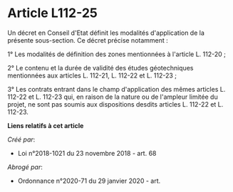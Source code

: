 # Article L112-25

Un décret en Conseil d'Etat définit les modalités d'application de la présente sous-section. Ce décret précise notamment :

1° Les modalités de définition des zones mentionnées à l'article L. 112-20 ;

2° Le contenu et la durée de validité des études géotechniques mentionnées aux articles L. 112-21, L. 112-22 et L. 112-23 ;

3° Les contrats entrant dans le champ d'application des mêmes articles L. 112-22 et L. 112-23 qui, en raison de la nature ou
de l'ampleur limitée du projet, ne sont pas soumis aux dispositions desdits articles L. 112-22 et L. 112-23.

**Liens relatifs à cet article**

_Créé par_:

  - Loi n°2018-1021 du 23 novembre 2018 - art. 68

_Abrogé par_:

  - Ordonnance n°2020-71 du 29 janvier 2020 - art.
